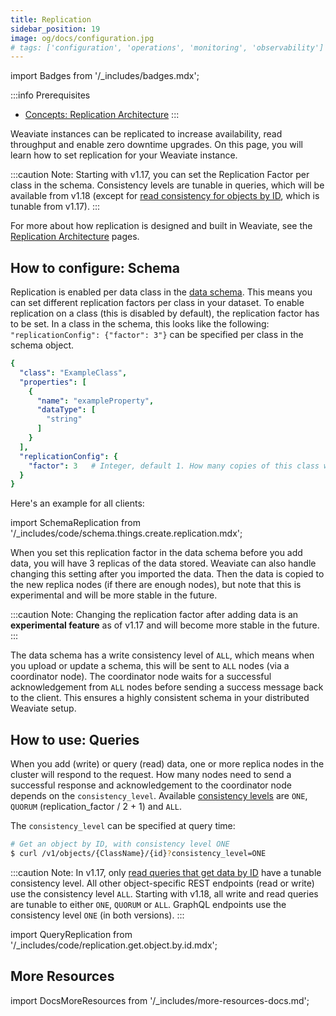 ```yaml
---
title: Replication
sidebar_position: 19
image: og/docs/configuration.jpg
# tags: ['configuration', 'operations', 'monitoring', 'observability']
---
```

import Badges from '/_includes/badges.mdx';

<Badges/>

:::info Prerequisites
- [Concepts: Replication Architecture](../concepts/replication-architecture/index.md)
:::

Weaviate instances can be replicated to increase availability, read throughput and enable zero downtime upgrades. On this page, you will learn how to set replication for your Weaviate instance.

:::caution Note:
Starting with v1.17, you can set the Replication Factor per class in the schema. Consistency levels are tunable in queries, which will be available from v1.18 (except for [read consistency for objects by ID](../concepts/replication-architecture/consistency.md#tunable-read-consistency), which is tunable from v1.17). 
:::

For more about how replication is designed and built in Weaviate, see the [Replication Architecture](../concepts/replication-architecture/index.md) pages.

## How to configure: Schema

Replication is enabled per data class in the [data schema](./schema-configuration.md). This means you can set different replication factors per class in your dataset. To enable replication on a class (this is disabled by default), the replication factor has to be set. In a class in the schema, this looks like the following: `"replicationConfig": {"factor": 3"}` can be specified per class in the schema object.


```yaml
{
  "class": "ExampleClass",                        
  "properties": [                           
    {
      "name": "exampleProperty", 
      "dataType": [                         
        "string"
      ]
    }
  ],
  "replicationConfig": {
    "factor": 3   # Integer, default 1. How many copies of this class will be stored.
  }
}
```

Here's an example for all clients:

import SchemaReplication from '/_includes/code/schema.things.create.replication.mdx';

<SchemaReplication/>

When you set this replication factor in the data schema before you add data, you will have 3 replicas of the data stored. Weaviate can also handle changing this setting after you imported the data. Then the data is copied to the new replica nodes (if there are enough nodes), but note that this is experimental and will be more stable in the future.

:::caution Note:
Changing the replication factor after adding data is an **experimental feature** as of v1.17 and will become more stable in the future.
:::

The data schema has a write consistency level of `ALL`, which means when you upload or update a schema, this will be sent to `ALL` nodes (via a coordinator node). The coordinator node waits for a successful acknowledgement from `ALL` nodes before sending a success message back to the client. This ensures a highly consistent schema in your distributed Weaviate setup.


## How to use: Queries

When you add (write) or query (read) data, one or more replica nodes in the cluster will respond to the request. How many nodes need to send a successful response and acknowledgement to the coordinator node depends on the `consistency_level`. Available [consistency levels](../concepts/replication-architecture/consistency.md) are `ONE`, `QUORUM` (replication_factor / 2 + 1) and `ALL`.

The `consistency_level` can be specified at query time: 

```bash
# Get an object by ID, with consistency level ONE
$ curl /v1/objects/{ClassName}/{id}?consistency_level=ONE
```

:::caution Note:
In v1.17, only [read queries that get data by ID](../api/rest/objects.md#get-a-data-object) have a tunable consistency level. All other object-specific REST endpoints (read or write) use the consistency level `ALL`. Starting with v1.18, all write and read queries are tunable to either `ONE`, `QUORUM` or `ALL`. GraphQL endpoints use the consistency level `ONE` (in both versions).
:::

import QueryReplication from '/_includes/code/replication.get.object.by.id.mdx';

<QueryReplication/>


## More Resources

import DocsMoreResources from '/_includes/more-resources-docs.md';

<DocsMoreResources />
